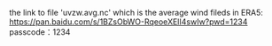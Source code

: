 the link to file 'uvzw.avg.nc' which is the average wind fileds in ERA5:
https://pan.baidu.com/s/1BZsObWO-RqeoeXElI4swIw?pwd=1234 
passcode：1234
